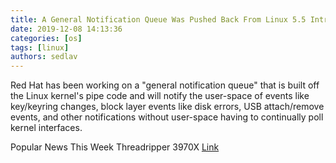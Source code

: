 ```yaml
---
title: A General Notification Queue Was Pushed Back From Linux 5.5 Introduction - Phoronix
date: 2019-12-08 14:13:36
categories: [os]
tags: [linux]
authors: sedlav
---
```


Red Hat has been working on a "general notification queue" that is built off the Linux kernel's pipe code and will notify the user-space of events like key/keyring changes, block layer events like disk errors, USB attach/remove events, and other notifications without user-space having to continually poll kernel interfaces.

 Popular News This Week Threadripper 3970X 
[Link](https://www.phoronix.com/scan.php?page=news_item&px=General-Notify-Queue-Delayed)
